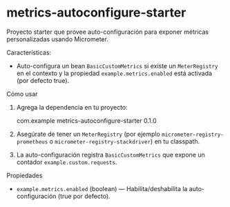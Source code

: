 # metrics-autoconfigure-starter

Proyecto starter que provee auto-configuración para exponer métricas personalizadas usando Micrometer.

Características:
- Auto-configura un bean `BasicCustomMetrics` si existe un `MeterRegistry` en el contexto y la propiedad `example.metrics.enabled` está activada (por defecto true).

Cómo usar
1. Agrega la dependencia en tu proyecto:

   <!-- pom.xml -->
   <dependency>
     <groupId>com.example</groupId>
     <artifactId>metrics-autoconfigure-starter</artifactId>
     <version>0.1.0</version>
   </dependency>

2. Asegúrate de tener un `MeterRegistry` (por ejemplo `micrometer-registry-prometheus` o `micrometer-registry-stackdriver`) en tu classpath.
3. La auto-configuración registra `BasicCustomMetrics` que expone un contador `example.custom.requests`.

Propiedades
- `example.metrics.enabled` (boolean) — Habilita/deshabilita la auto-configuración (true por defecto).
